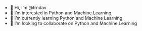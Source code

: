 - 👋 Hi, I’m @trndav
- 👀 I’m interested in Python and Machine Learning
- 🌱 I’m currently learning Python and Machine Learning
- 💞️ I’m looking to collaborate on Python and Machine Learning

<!---
trndav/trndav is a ✨ special ✨ repository because its `README.md` (this file) appears on your GitHub profile.
You can click the Preview link to take a look at your changes.
--->
